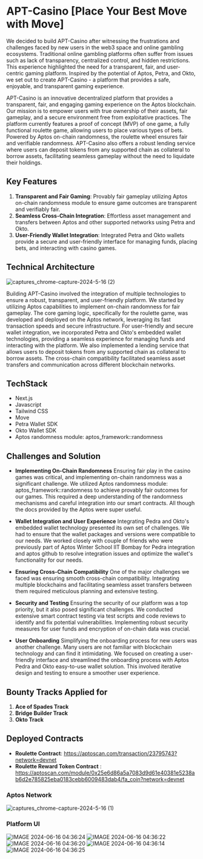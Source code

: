 
# APT-Casino [Place Your Best Move with Move]

We decided to build APT-Casino after witnessing the frustrations and challenges faced by new users in the web3 space and online gambling ecosystems. Traditional online gambling platforms often suffer from issues such as lack of transparency, centralized control, and hidden restrictions. This experience highlighted the need for a transparent, fair, and user-centric gaming platform. Inspired by the potential of Aptos, Petra, and Okto, we set out to create APT-Casino - a platform that provides a safe, enjoyable, and transparent gaming experience.

APT-Casino is an innovative decentralized platform that provides a transparent, fair, and engaging gaming experience on the Aptos blockchain. Our mission is to empower users with true ownership of their assets, fair gameplay, and a secure environment free from exploitative practices. The platform currently features a proof of concept (MVP) of one game, a fully functional roulette game, allowing users to place various types of bets. Powered by Aptos on-chain randomness, the roulette wheel ensures fair and verifiable randomness. APT-Casino also offers a robust lending service where users can deposit tokens from any supported chain as collateral to borrow assets, facilitating seamless gameplay without the need to liquidate their holdings.

## Key Features

1. **Transparent and Fair Gaming**: Provably fair gameplay utilizing Aptos on-chain randomness module to ensure game outcomes are transparent and verifiably fair.
2. **Seamless Cross-Chain Integration**: Effortless asset management and transfers between Aptos and other supported networks using Petra and Okto.
3. **User-Friendly Wallet Integration**: Integrated Petra and Okto wallets provide a secure and user-friendly interface for managing funds, placing bets, and interacting with casino games.

## Technical Architecture

![captures_chrome-capture-2024-5-16 (2)](https://github.com/Kali-Decoder/Move_Roulette/assets/69464744/6f951ad3-510a-4bf6-9ace-f5d937467351)

Building APT-Casino involved the integration of multiple technologies to ensure a robust, transparent, and user-friendly platform. We started by utilizing Aptos capabilities to implement on-chain randomness for fair gameplay. The core gaming logic, specifically for the roulette game, was developed and deployed on the Aptos network, leveraging its fast transaction speeds and secure infrastructure. For user-friendly and secure wallet integration, we incorporated Petra and Okto's embedded wallet technologies, providing a seamless experience for managing funds and interacting with the platform. We also implemented a lending service that allows users to deposit tokens from any supported chain as collateral to borrow assets. The cross-chain compatibility facilitated seamless asset transfers and communication across different blockchain networks.

## TechStack

- Next.js
- Javascript
- Tailwind CSS
- Move
- Petra Wallet SDK
- Okto Wallet SDK
- Aptos randomness module: aptos_framework::randomness

## Challenges and Solution
- **Implementing On-Chain Randomness**
Ensuring fair play in the casino games was critical, and implementing on-chain randomness was a significant challenge. We utilized Aptos randomness module: aptos_framework::randomness to achieve provably fair outcomes for our games. This required a deep understanding of the randomness mechanisms and careful integration into our smart contracts. All though the docs provided by the Aptos were super useful.

- **Wallet Integration and User Experience**
Integrating Pedra and Okto's embedded wallet technology presented its own set of challenges. We had to ensure that the wallet packages and versions were compatible to our needs. We worked closely with couple of friends who were previously part of Aptos Winter School IIT Bombay for Pedra integration and aptos github to resolve integration issues and optimize the wallet's functionality for our needs.

- **Ensuring Cross-Chain Compatibility**
One of the major challenges we faced was ensuring smooth cross-chain compatibility. Integrating multiple blockchains and facilitating seamless asset transfers between them required meticulous planning and extensive testing.

- **Security and Testing**
Ensuring the security of our platform was a top priority, but it also posed significant challenges. We conducted extensive smart contract testing via test scripts and code reviews to identify and fix potential vulnerabilities. Implementing robust security measures for user funds and encryption of on-chain data was crucial.

- **User Onboarding**
Simplifying the onboarding process for new users was another challenge. Many users are not familiar with blockchain technology and can find it intimidating. We focused on creating a user-friendly interface and streamlined the onboarding process with Aptos Pedra and Okto easy-to-use wallet solution. This involved iterative design and testing to ensure a smoother user experience.

## Bounty Tracks Applied for
1. **Ace of Spades Track**
2. **Bridge Builder Track**
3. **Okto Track**

## Deployed Contracts
- **Roulette Contract**: https://aptoscan.com/transaction/23795743?network=devnet
- **Roulette Reward Token Contract** : https://aptoscan.com/module/0x25e6d86a5a7083d9d61e40381e5238ab6d2e785825eba0183cebb6009483dab4/fa_coin?network=devnet
  
### Aptos Network
![captures_chrome-capture-2024-5-16 (1)](https://github.com/Kali-Decoder/Move_Roulette/assets/69464744/fb5d3382-6122-4e64-a251-78e89265fb52)

### Platform UI 
![IMAGE 2024-06-16 04:36:24](https://github.com/Kali-Decoder/Move_Roulette/assets/82640789/7ad111b0-f24e-466f-96b7-ad1a03b4cab3)
![IMAGE 2024-06-16 04:36:22](https://github.com/Kali-Decoder/Move_Roulette/assets/82640789/477bf1b5-abe9-4b0d-a510-fb09e9db6d29)
![IMAGE 2024-06-16 04:36:20](https://github.com/Kali-Decoder/Move_Roulette/assets/82640789/4047e5c0-6eaf-4320-8d08-722c9438fdf2)
![IMAGE 2024-06-16 04:36:14](https://github.com/Kali-Decoder/Move_Roulette/assets/82640789/14c9d9d5-14b4-4c1e-8e02-7b69878813d2)
![IMAGE 2024-06-16 04:36:25](https://github.com/Kali-Decoder/Move_Roulette/assets/82640789/d4e3b1dd-0627-469c-9956-38a9f3c95516)

